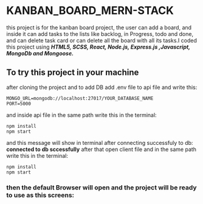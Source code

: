 # KANBAN_BOARD_MERN-STACK
this project is for the kanban board project, the user can add a board, and inside it can add tasks to the lists like backlog, in Progress, todo and done, and can delete task card or can delete all the board with all its tasks.I coded this project using ***HTML5, SCSS, React, Node.js, Express.js ,Javascript, MongoDb and Mongoose.***

## To try this project in your machine 

after cloning the project and to add DB add .env file to api file and write this:
```
MONGO_URL=mongodb://localhost:27017/YOUR_DATABASE_NAME
PORT=5000
```
and inside api file in the same path write this in the terminal:
```
npm install
npm start
``` 
and this message will show in terminal after connecting successfuly to db: ****connected to db sccessfully****
after that open client file and in the same path write this in the terminal:
```
npm install
npm start
``` 
### then the default Browser will open and the project will be ready to use as this screens:
